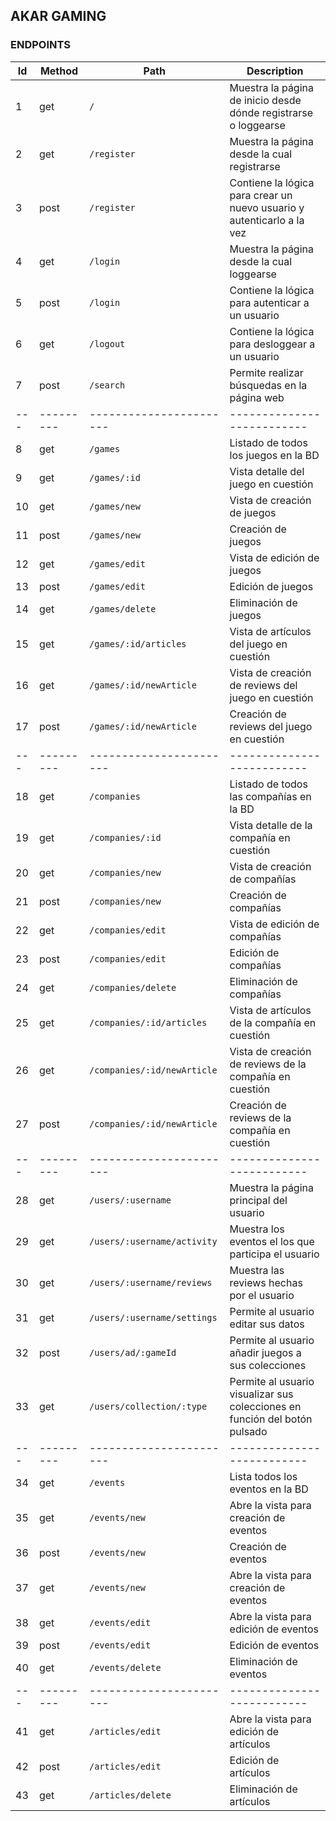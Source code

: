## AKAR GAMING
### ENDPOINTS
|Id|Method|Path|Description
|----------------|---------|-----------------------------|-----------------------------|
|1|get|`/`|Muestra la página de inicio desde dónde registrarse o loggearse|
|2|get|`/register`|Muestra la página desde la cual registrarse|
|3|post|`/register`|Contiene la lógica para crear un nuevo usuario y autenticarlo a la vez|
|4|get |`/login`|Muestra la página desde la cual loggearse|
|5|post|`/login`|Contiene la lógica para autenticar a un usuario|
|6|get|`/logout`|Contiene la lógica para desloggear a un usuario|
|7|post|`/search`|Permite realizar búsquedas en la página web|
|---|---------|-----------------------|--------------------------|
|8|get|`/games`|Listado de todos los juegos en la BD|
|9|get|`/games/:id`|Vista detalle del juego en cuestión|
|10|get|`/games/new`|Vista de creación de juegos|
|11|post|`/games/new`|Creación de juegos|
|12|get|`/games/edit`|Vista de edición de juegos|
|13|post|`/games/edit`|Edición de juegos|
|14|get|`/games/delete`|Eliminación de juegos|
|15|get|`/games/:id/articles`|Vista de artículos del juego en cuestión|
|16|get|`/games/:id/newArticle`|Vista de creación de reviews del juego en cuestión|
|17|post|`/games/:id/newArticle`|Creación de reviews del juego en cuestión|
|---|---------|-----------------------|--------------------------|
|18|get|`/companies`|Listado de todos las compañías en la BD|
|19|get|`/companies/:id`|Vista detalle de la compañía en cuestión|
|20|get|`/companies/new`|Vista de creación de compañías|
|21|post|`/companies/new`|Creación de compañías|
|22|get|`/companies/edit`|Vista de edición de compañías|
|23|post|`/companies/edit`|Edición de compañías|
|24|get|`/companies/delete`|Eliminación de compañías|
|25|get|`/companies/:id/articles`|Vista de artículos de la compañía en cuestión|
|26|get|`/companies/:id/newArticle`|Vista de creación de reviews de la compañía en cuestión|
|27|post|`/companies/:id/newArticle`|Creación de reviews de la compañía en cuestión|
|---|---------|-----------------------|--------------------------|
|28|get|`/users/:username`|Muestra la página principal del usuario|
|29|get|`/users/:username/activity`|Muestra los eventos el los que participa el usuario|
|30|get|`/users/:username/reviews`|Muestra las reviews hechas por el usuario|
|31|get|`/users/:username/settings`|Permite al usuario editar sus datos|
|32|post|`/users/ad/:gameId`|Permite al usuario añadir juegos a sus colecciones|
|33|get|`/users/collection/:type`|Permite al usuario visualizar sus colecciones en función del botón pulsado
|---|---------|-----------------------|--------------------------|
|34|get|`/events`|Lista todos los eventos en la BD|
|35|get|`/events/new`|Abre la vista para creación de eventos|
|36|post|`/events/new`|Creación de eventos|
|37|get|`/events/new`|Abre la vista para creación de eventos|
|38|get|`/events/edit`|Abre la vista para edición de eventos|
|39|post|`/events/edit`|Edición de eventos|
|40|get|`/events/delete`|Eliminación de eventos|
|---|---------|-----------------------|--------------------------|
|41|get|`/articles/edit`|Abre la vista para edición de artículos|
|42|post|`/articles/edit`|Edición de artículos|
|43|get|`/articles/delete`|Eliminación de artículos|